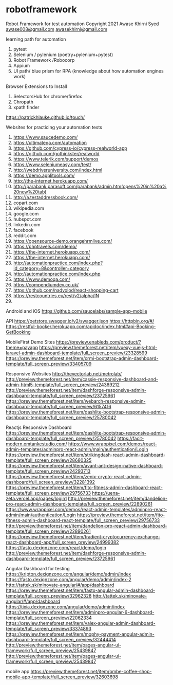 # robotframework
Robot Framework for test automation
Copyright 2021 Awase Khirni Syed 
awase008@gmail.com awasekhirni@gmail.com 

learning path for automation 
1. pytest 
2. Selenium / pylenium (poetry+pylenium+pytest)
3. Robot Framework /Robocorp
4. Appium 
5. UI path/ blue prism for RPA (knowledge about how automation engines work)

Browser Extensions to Install 
1. SelectorsHub for chrome/firefox 
2. Chropath 
3. xpath finder 

https://patrickhlauke.github.io/touch/

Websites for practicing your automation tests 
1. https://www.saucedemo.com/
2. https://ultimateqa.com/automation
3. https://github.com/cypress-io/cypress-realworld-app
4. https://github.com/gothinkster/realworld
5. https://www.telerik.com/support/demos
6. https://www.seleniumeasy.com/test/
7. http://webdriveruniversity.com/index.html
8. https://demo.applitools.com/
9. http://the-internet.herokuapp.com/
10. http://parabank.parasoft.com/parabank/admin.htm(opens%20in%20a%20new%20tab)
11. http://a.testaddressbook.com/
12. copart.com 
13. wikipedia.com 
14. google.com 
15. hubspot.com 
16. linkedin.com 
17. facebook 
18. reddit.com 
19. https://opensource-demo.orangehrmlive.com/
20. https://phptravels.com/demo/
21. https://the-internet.herokuapp.com/
22. https://the-internet.herokuapp.com/
23. http://automationpractice.com/index.php?id_category=8&controller=category
24. http://automationpractice.com/index.php
25. https://www.demoqa.com/
26. https://compendiumdev.co.uk/
27. https://github.com/nadvolod/react-shopping-cart
28. https://restcountries.eu/rest/v2/alpha/IN
29. 


Android and iOS
https://github.com/saucelabs/sample-app-mobile

API
https://petstore.swagger.io/v2/swagger.json
https://httpbin.org/#/
https://restful-booker.herokuapp.com/apidoc/index.html#api-Booking-GetBooking

MobileFirst Demo Sites 
https://preview.enableds.com/product/?theme=payapp
https://preview.themeforest.net/item/vuexy-vuejs-html-laravel-admin-dashboard-template/full_screen_preview/23328599
https://preview.themeforest.net/item/crmi-bootstrap-admin-dashboard-template/full_screen_preview/33405709


Responsive Websites 
http://thevectorlab.net/metrolab/
http://preview.themeforest.net/item/cassie-responsive-dashboard-and-admin-html5-template/full_screen_preview/24369212
http://preview.themeforest.net/item/dashforge-responsive-admin-dashboard-template/full_screen_preview/23725961
https://preview.themeforest.net/item/webarch-responsive-admin-dashboard-template/full_screen_preview/6157416
https://preview.themeforest.net/item/dashlite-bootstrap-responsive-admin-dashboard-template/full_screen_preview/25780042


Reactjs Responsive Dashboard 
https://preview.themeforest.net/item/dashlite-bootstrap-responsive-admin-dashboard-template/full_screen_preview/25780042
https://facit-modern.omtankestudio.com/
https://www.wrappixel.com/demos/react-admin-templates/adminpro-react-admin/main/authentication/Login
https://preview.themeforest.net/item/strikingdash-react-admin-dashboard-template/full_screen_preview/28680325
https://preview.themeforest.net/item/avant-ant-design-native-dashboard-template/full_screen_preview/24293713
https://preview.themeforest.net/item/zenix-crypto-react-admin-dashboard/full_screen_preview/32281392
https://preview.themeforest.net/item/fito-fitness-admin-dashboard-react-template/full_screen_preview/29756733
https://uena-zeta.vercel.app/pages/login1
http://preview.themeforest.net/item/dandelion-pro-react-admin-dashboard-template/full_screen_preview/22890261
https://www.wrappixel.com/demos/react-admin-templates/adminpro-react-admin/main/authentication/Login
https://preview.themeforest.net/item/fito-fitness-admin-dashboard-react-template/full_screen_preview/29756733
http://preview.themeforest.net/item/dandelion-pro-react-admin-dashboard-template/full_screen_preview/22890261
https://preview.themeforest.net/item/tradient-cryptocurrency-exchange-react-dashboard-app/full_screen_preview/24999382
https://fasto.dexignzone.com/react/demo/login
http://preview.themeforest.net/item/dashforge-responsive-admin-dashboard-template/full_screen_preview/23725961

Angular Dashboard for testing 
https://kripton.dexignzone.com/angular/demo/admin/index
https://fasto.dexignzone.com/angular/demo/admin/index-2
http://tattek.sk/minovate-angular/#/app/dashboard
https://preview.themeforest.net/item/fasto-angular-admin-dashboard-template/full_screen_preview/32962328
http://tattek.sk/minovate-angular/#/app/dashboard
https://tixia.dexignzone.com/angular/demo/admin/index
https://preview.themeforest.net/item/adminpro-angular-6-dashboard-template/full_screen_preview/22062334
https://preview.themeforest.net/item/valex-angular-admin-dashboard-template/full_screen_preview/33374893
https://preview.themeforest.net/item/mophy-payment-angular-admin-dashboard-template/full_screen_preview/32444414
http://preview.themeforest.net/item/pages-angular-ui-framework/full_screen_preview/25439847
http://preview.themeforest.net/item/pages-angular-ui-framework/full_screen_preview/25439847


mobile app
https://preview.themeforest.net/item/ombe-coffee-shop-mobile-app-template/full_screen_preview/32603698

